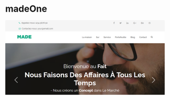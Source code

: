 # madeOne

[![img contact](https://github.com/franckdun/madeOne/blob/main/assets/images/readme.PNG)]()
